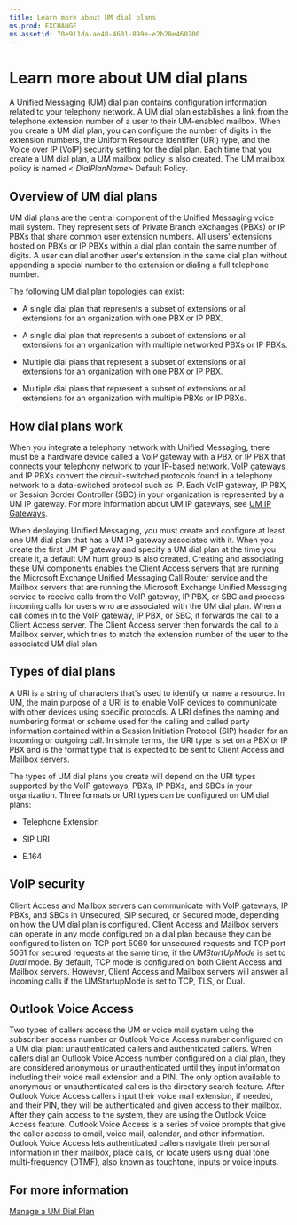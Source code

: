 ```yaml
---
title: Learn more about UM dial plans
ms.prod: EXCHANGE
ms.assetid: 70e911da-ae48-4601-899e-e2b28e460200
---
```



# Learn more about UM dial plans

A Unified Messaging (UM) dial plan contains configuration information related to your telephony network. A UM dial plan establishes a link from the telephone extension number of a user to their UM-enabled mailbox. When you create a UM dial plan, you can configure the number of digits in the extension numbers, the Uniform Resource Identifier (URI) type, and the Voice over IP (VoIP) security setting for the dial plan. Each time that you create a UM dial plan, a UM mailbox policy is also created. The UM mailbox policy is named < _DialPlanName_> Default Policy.
  
    
    


## Overview of UM dial plans

UM dial plans are the central component of the Unified Messaging voice mail system. They represent sets of Private Branch eXchanges (PBXs) or IP PBXs that share common user extension numbers. All users' extensions hosted on PBXs or IP PBXs within a dial plan contain the same number of digits. A user can dial another user's extension in the same dial plan without appending a special number to the extension or dialing a full telephone number. 
  
    
    
The following UM dial plan topologies can exist:
  
    
    

- A single dial plan that represents a subset of extensions or all extensions for an organization with one PBX or IP PBX.
    
  
- A single dial plan that represents a subset of extensions or all extensions for an organization with multiple networked PBXs or IP PBXs.
    
  
- Multiple dial plans that represent a subset of extensions or all extensions for an organization with one PBX or IP PBX.
    
  
- Multiple dial plans that represent a subset of extensions or all extensions for an organization with multiple PBXs or IP PBXs.
    
  

## How dial plans work

When you integrate a telephony network with Unified Messaging, there must be a hardware device called a VoIP gateway with a PBX or IP PBX that connects your telephony network to your IP-based network. VoIP gateways and IP PBXs convert the circuit-switched protocols found in a telephony network to a data-switched protocol such as IP. Each VoIP gateway, IP PBX, or Session Border Controller (SBC) in your organization is represented by a UM IP gateway. For more information about UM IP gateways, see  [UM IP Gateways](http://technet.microsoft.com/library/991d77e0-3995-44ab-bedf-52ff7a0301ab.aspx).
  
    
    
When deploying Unified Messaging, you must create and configure at least one UM dial plan that has a UM IP gateway associated with it. When you create the first UM IP gateway and specify a UM dial plan at the time you create it, a default UM hunt group is also created. Creating and associating these UM components enables the Client Access servers that are running the Microsoft Exchange Unified Messaging Call Router service and the Mailbox servers that are running the Microsoft Exchange Unified Messaging service to receive calls from the VoIP gateway, IP PBX, or SBC and process incoming calls for users who are associated with the UM dial plan. When a call comes in to the VoIP gateway, IP PBX, or SBC, it forwards the call to a Client Access server. The Client Access server then forwards the call to a Mailbox server, which tries to match the extension number of the user to the associated UM dial plan.
  
    
    

## Types of dial plans

A URI is a string of characters that's used to identify or name a resource. In UM, the main purpose of a URI is to enable VoIP devices to communicate with other devices using specific protocols. A URI defines the naming and numbering format or scheme used for the calling and called party information contained within a Session Initiation Protocol (SIP) header for an incoming or outgoing call. In simple terms, the URI type is set on a PBX or IP PBX and is the format type that is expected to be sent to Client Access and Mailbox servers.
  
    
    
The types of UM dial plans you create will depend on the URI types supported by the VoIP gateways, PBXs, IP PBXs, and SBCs in your organization. Three formats or URI types can be configured on UM dial plans:
  
    
    

- Telephone Extension
    
  
- SIP URI
    
  
- E.164
    
  

## VoIP security

Client Access and Mailbox servers can communicate with VoIP gateways, IP PBXs, and SBCs in Unsecured, SIP secured, or Secured mode, depending on how the UM dial plan is configured. Client Access and Mailbox servers can operate in any mode configured on a dial plan because they can be configured to listen on TCP port 5060 for unsecured requests and TCP port 5061 for secured requests at the same time, if the  _UMStartUpMode_ is set to _Dual_ mode. By default, TCP mode is configured on both Client Access and Mailbox servers. However, Client Access and Mailbox servers will answer all incoming calls if the UMStartupMode is set to TCP, TLS, or Dual.
  
    
    

## Outlook Voice Access

Two types of callers access the UM or voice mail system using the subscriber access number or Outlook Voice Access number configured on a UM dial plan: unauthenticated callers and authenticated callers. When callers dial an Outlook Voice Access number configured on a dial plan, they are considered anonymous or unauthenticated until they input information including their voice mail extension and a PIN. The only option available to anonymous or unauthenticated callers is the directory search feature. After Outlook Voice Access callers input their voice mail extension, if needed, and their PIN, they will be authenticated and given access to their mailbox. After they gain access to the system, they are using the Outlook Voice Access feature. Outlook Voice Access is a series of voice prompts that give the caller access to email, voice mail, calendar, and other information. Outlook Voice Access lets authenticated callers navigate their personal information in their mailbox, place calls, or locate users using dual tone multi-frequency (DTMF), also known as touchtone, inputs or voice inputs. 
  
    
    

## For more information
<a name="fmi"> </a>

 [Manage a UM Dial Plan](http://technet.microsoft.com/library/a89735e4-36ec-49fb-ad0f-192fad37e801.aspx)
  
    
    


